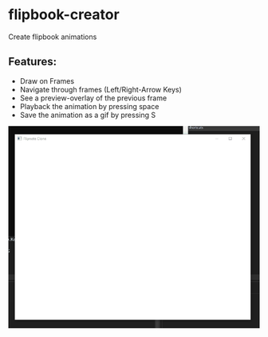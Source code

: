 # flipbook-creator
Create flipbook animations



## Features:

- Draw on Frames
- Navigate through frames (Left/Right-Arrow Keys)
- See a preview-overlay of the previous frame
- Playback the animation by pressing space
- Save the animation as a gif by pressing S


![Alt Text](https://github.com/realTobby/flipbook-creator/blob/main/screenies/screen1.gif)
